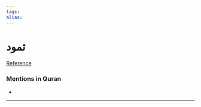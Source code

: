 ```yaml
---
tags: 
alias: 
---
```


# ثمود

[Reference](https://corpus.quran.com/concept.jsp?id=thamud)

### Mentions in Quran
- 

---

